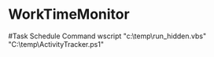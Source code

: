 # WorkTimeMonitor
#Task Schedule Command
wscript "c:\temp\run_hidden.vbs" "C:\temp\ActivityTracker.ps1"